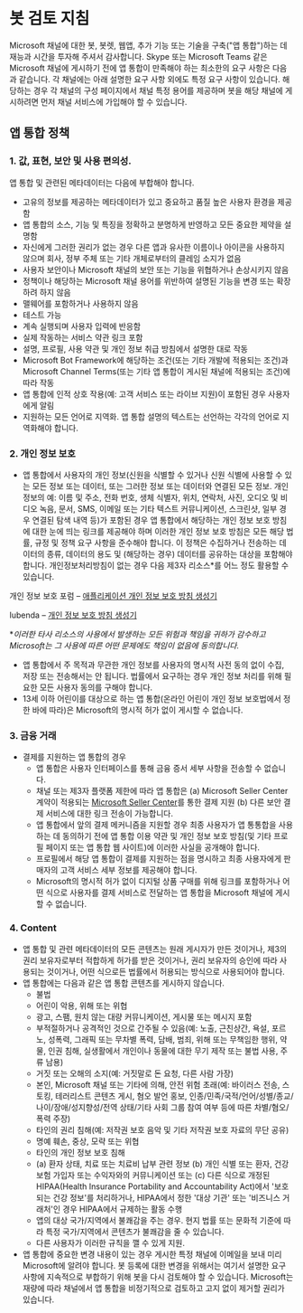 # <a name="bot-review-guidelines"></a>봇 검토 지침

Microsoft 채널에 대한 봇, 봇렛, 웹앱, 추가 기능 또는 기술을 구축("앱 통합")하는 데 재능과 시간을 투자해 주셔서 감사합니다. Skype 또는 Microsoft Teams 같은 Microsoft 채널에 게시하기 전에 앱 통합이 만족해야 하는 최소한의 요구 사항은 다음과 같습니다. 각 채널에는 아래 설명한 요구 사항 외에도 특정 요구 사항이 있습니다. 해당하는 경우 각 채널의 구성 페이지에서 채널 특정 용어를 제공하며 봇을 해당 채널에 게시하려면 먼저 채널 서비스에 가입해야 할 수 있습니다.

## <a name="app-integration-policies"></a>앱 통합 정책
###  <a name="1-value-representation-security-and-usability"></a>1. 값, 표현, 보안 및 사용 편의성.

앱 통합 및 관련된 메타데이터는 다음에 부합해야 합니다.

- 고유의 정보를 제공하는 메타데이터가 있고 중요하고 품질 높은 사용자 환경을 제공함
- 앱 통합의 소스, 기능 및 특징을 정확하고 분명하게 반영하고 모든 중요한 제약을 설명함
- 자신에게 그러한 권리가 없는 경우 다른 앱과 유사한 이름이나 아이콘을 사용하지 않으며 회사, 정부 주체 또는 기타 개체로부터의 클레임 소지가 없음
- 사용자 보안이나 Microsoft 채널의 보안 또는 기능을 위협하거나 손상시키지 않음
- 정책이나 해당하는 Microsoft 채널 용어를 위반하여 설명된 기능을 변경 또는 확장하려 하지 않음
- 맬웨어를 포함하거나 사용하지 않음
- 테스트 가능
- 계속 실행되며 사용자 입력에 반응함 
- 실제 작동하는 서비스 약관 링크 포함
- 설명, 프로필, 사용 약관 및 개인 정보 취급 방침에서 설명한 대로 작동
- Microsoft Bot Framework에 해당하는 조건(또는 기타 개발에 적용되는 조건)과 Microsoft Channel Terms(또는 기타 앱 통합이 게시된 채널에 적용되는 조건)에 따라 작동
- 앱 통합에 인적 상호 작용(예: 고객 서비스 또는 라이브 지원)이 포함된 경우 사용자에게 알림
- 지원하는 모든 언어로 지역화. 앱 통합 설명의 텍스트는 선언하는 각각의 언어로 지역화해야 합니다.

### <a name="2--privacy"></a>2.  개인 정보 보호

- 앱 통합에서 사용자의 개인 정보(신원을 식별할 수 있거나 신원 식별에 사용할 수 있는 모든 정보 또는 데이터, 또는 그러한 정보 또는 데이터와 연결된 모든 정보. 개인 정보의 예: 이름 및 주소, 전화 번호, 생체 식별자, 위치, 연락처, 사진, 오디오 및 비디오 녹음, 문서, SMS, 이메일 또는 기타 텍스트 커뮤니케이션, 스크린샷, 일부 경우 연결된 탐색 내역 등)가 포함된 경우 앱 통합에서 해당하는 개인 정보 보호 방침에 대한 눈에 띄는 링크를 제공해야 하며 이러한 개인 정보 보호 방침은 모든 해당 법률, 규정 및 정책 요구 사항을 준수해야 합니다. 이 정책은 수집하거나 전송하는 데이터의 종류, 데이터의 용도 및 (해당하는 경우) 데이터를 공유하는 대상을 포함해야 합니다. 개인정보처리방침이 없는 경우 다음 제3자 리소스*를 어느 정도 활용할 수 있습니다.

개인 정보 보호 포럼 – [애플리케이션 개인 정보 보호 방침 생성기](http://www.applicationprivacy.org/do-tools/privacy-policy-generator/)

Iubenda – [개인 정보 보호 방침 생성기](http://www.iubenda.com/en)

*_이러한 타사 리소스의 사용에서 발생하는 모든 위험과 책임을 귀하가 감수하고 Microsoft는 그 사용에 따른 어떤 문제에도 책임이 없음에 동의합니다._
- 앱 통합에서 주 목적과 무관한 개인 정보를 사용자의 명시적 사전 동의 없이 수집, 저장 또는 전송해서는 안 됩니다. 법률에서 요구하는 경우 개인 정보 처리를 위해 필요한 모든 사용자 동의를 구해야 합니다. 
- 13세 이하 어린이를 대상으로 하는 앱 통합(온라인 어린이 개인 정보 보호법에서 정한 바에 따라)은 Microsoft의 명시적 허가 없이 게시할 수 없습니다.

### <a name="3--financial-transactions"></a>3.  금융 거래
- 결제를 지원하는 앱 통합의 경우 
  - 앱 통합은 사용자 인터페이스를 통해 금융 증서 세부 사항을 전송할 수 없습니다.
  - 채널 또는 제3자 플랫폼 제한에 따라 앱 통합은 (a) Microsoft Seller Center 계약이 적용되는 [Microsoft Seller Center](https://seller.microsoft.com/)를 통한 결제 지원 (b) 다른 보안 결제 서비스에 대한 링크 전송이 가능합니다.
  - 앱 통합에서 앞의 결제 메커니즘을 지원할 경우 최종 사용자가 앱 통통합을 사용하는 데 동의하기 전에 앱 통합 이용 약관 및 개인 정보 보호 방침(및 기타 프로필 페이지 또는 앱 통합 웹 사이트)에 이러한 사실을 공개해야 합니다.
  - 프로필에서 해당 앱 통합이 결제를 지원하는 점을 명시하고 최종 사용자에게 판매자의 고객 서비스 세부 정보를 제공해야 합니다.
  - Microsoft의 명시적 허가 없이 디지털 상품 구매를 위해 링크를 포함하거나 어떤 식으로 사용자를 결제 서비스로 전달하는 앱 통합을 Microsoft 채널에 게시할 수 없습니다.

### <a name="4--content"></a>4.  Content 
- 앱 통합 및 관련 메타데이터의 모든 콘텐츠는 원래 게시자가 만든 것이거나, 제3의 권리 보유자로부터 적합하게 허가를 받은 것이거나, 권리 보유자의 승인에 따라 사용되는 것이거나, 어떤 식으로든 법률에서 허용되는 방식으로 사용되어야 합니다.
- 앱 통합에는 다음과 같은 앱 통합 콘텐츠를 게시하지 않습니다. 
  - 불법
  - 어린이 악용, 위해 또는 위협
  - 광고, 스팸, 원치 않는 대량 커뮤니케이션, 게시물 또는 메시지 포함
  - 부적절하거나 공격적인 것으로 간주될 수 있음(예: 노출, 근친상간, 욕설, 포르노, 성폭력, 그래픽 또는 무차별 폭력, 담배, 범죄, 위해 또는 무책임한 행위, 약물, 인권 침해, 실생활에서 개인이나 동물에 대한 무기 제작 또는 불법 사용, 주류 남용)
  - 거짓 또는 오해의 소지(예: 거짓말로 돈 요청, 다른 사람 가장)
  - 본인, Microsoft 채널 또는 기타에 의해, 안전 위험 초래(예: 바이러스 전송, 스토킹, 테러리스트 콘텐츠 게시, 혐오 발언 홍보, 인종/민족/국적/언어/성별/종교/나이/장애/성지향성/전역 상태/기타 사회 그룹 참여 여부 등에 따른 차별/혐오/폭력 주장)
  - 타인의 권리 침해(예: 저작권 보호 음악 및 기타 저작권 보호 자료의 무단 공유)
  - 명예 훼손, 중상, 모략 또는 위협
  - 타인의 개인 정보 보호 침해 
  - (a) 환자 상태, 치료 또는 치료비 납부 관련 정보 (b) 개인 식별 또는 환자, 건강보험 가입자 또는 수익자와의 커뮤니케이션 또는 (c) 다른 식으로 개정된 HIPAA(Health Insurance Portability and Accountability Act)에서 '보호되는 건강 정보'를 처리하거나, HIPAA에서 정한 '대상 기관' 또는 '비즈니스 거래처'인 경우 HIPAA에서 규제하는 활동 수행
  - 앱의 대상 국가/지역에서 불쾌감을 주는 경우. 현지 법률 또는 문화적 기준에 따라 특정 국가/지역에서 콘텐츠가 불쾌감을 줄 수 있습니다.
  - 다른 사용자가 이러한 규칙을 깰 수 있게 지원. 
- 앱 통합에 중요한 변경 내용이 있는 경우 게시한 특정 채널에 이메일을 보내 미리 Microsoft에 알려야 합니다.   봇 등록에 대한 변경을 위해서는 여기서 설명한 요구 사항에 지속적으로 부합하기 위해 봇을 다시 검토해야 할 수 있습니다.  Microsoft는 재량에 따라 채널에서 앱 통합을 비정기적으로 검토하고 고지 없이 제거할 권리가 있습니다.
